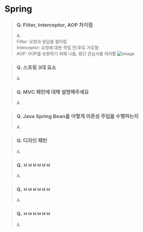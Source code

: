 # Spring
> ### **Q. Filter, Interceptor, AOP 차이점**
> A.   
> Filter: 요청과 응답을 필터링   
> Interceptor: 요청에 대한 작업 전/후로 가로챔   
> AOP: OOP를 보완하기 위해 나옴, 횡단 관심사를 처리함
![image](https://github.com/f-lab-edu/hotel-java/assets/68748397/23b89718-b229-4f61-9bce-f902ce2b21ca)

> ### **Q. 스프링 3대 요소**
> A.
>

> ### **Q. MVC 패턴에 대해 설명해주세요**
> A.
>

> ### **Q. Java Spring Bean을 어떻게 의존성 주입을 수행하는지**
> A.
>

> ### **Q. 디자인 패턴**
> A.
>

> ### **Q. ㅂㅂㅂㅂㅂㅂ**
> A.
>

> ### **Q. ㅂㅂㅂㅂㅂㅂ**
> A.
>

> ### **Q. ㅂㅂㅂㅂㅂㅂ**
> A.
>